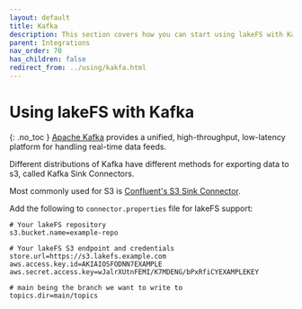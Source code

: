 ```yaml
---
layout: default
title: Kafka
description: This section covers how you can start using lakeFS with Kafka using Confluent’s S3 Sink Connector
parent: Integrations
nav_order: 70
has_children: false
redirect_from: ../using/kakfa.html
---
```


# Using lakeFS with Kafka

{: .no_toc }
[Apache Kafka](https://kafka.apache.org/) provides a unified, high-throughput, low-latency platform for handling real-time data feeds.

Different distributions of Kafka have different methods for exporting data to s3, called Kafka Sink Connectors.

Most commonly used for S3 is [Confluent's S3 Sink Connector](https://docs.confluent.io/current/connect/kafka-connect-s3/index.html).

Add the following to `connector.properties` file for lakeFS support:

```properties
# Your lakeFS repository
s3.bucket.name=example-repo

# Your lakeFS S3 endpoint and credentials
store.url=https://s3.lakefs.example.com
aws.access.key.id=AKIAIOSFODNN7EXAMPLE
aws.secret.access.key=wJalrXUtnFEMI/K7MDENG/bPxRfiCYEXAMPLEKEY

# main being the branch we want to write to
topics.dir=main/topics 
```

